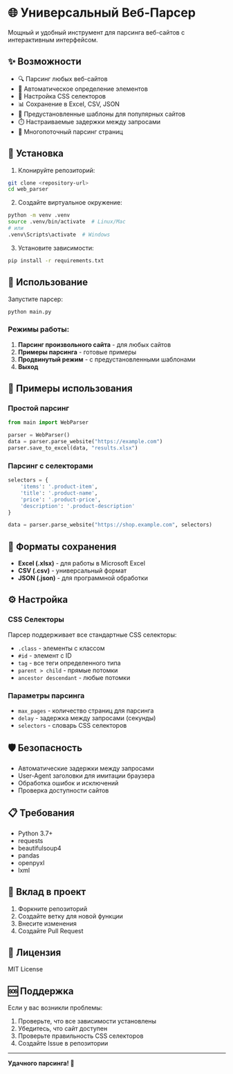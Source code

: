 # 🌐 Универсальный Веб-Парсер

Мощный и удобный инструмент для парсинга веб-сайтов с интерактивным интерфейсом.

## ✨ Возможности

- 🔍 Парсинг любых веб-сайтов
- 🎯 Автоматическое определение элементов
- 📝 Настройка CSS селекторов
- 📊 Сохранение в Excel, CSV, JSON
- 🚀 Предустановленные шаблоны для популярных сайтов
- ⏱️ Настраиваемые задержки между запросами
- 📄 Многопоточный парсинг страниц

## 🚀 Установка

1. Клонируйте репозиторий:
```bash
git clone <repository-url>
cd web_parser
```

2. Создайте виртуальное окружение:
```bash
python -m venv .venv
source .venv/bin/activate  # Linux/Mac
# или
.venv\Scripts\activate  # Windows
```

3. Установите зависимости:
```bash
pip install -r requirements.txt
```

## 📖 Использование

Запустите парсер:
```bash
python main.py
```

### Режимы работы:

1. **Парсинг произвольного сайта** - для любых сайтов
2. **Примеры парсинга** - готовые примеры
3. **Продвинутый режим** - с предустановленными шаблонами
4. **Выход**

## 🎯 Примеры использования

### Простой парсинг
```python
from main import WebParser

parser = WebParser()
data = parser.parse_website("https://example.com")
parser.save_to_excel(data, "results.xlsx")
```

### Парсинг с селекторами
```python
selectors = {
    'items': '.product-item',
    'title': '.product-name',
    'price': '.product-price',
    'description': '.product-description'
}

data = parser.parse_website("https://shop.example.com", selectors)
```

## 📁 Форматы сохранения

- **Excel (.xlsx)** - для работы в Microsoft Excel
- **CSV (.csv)** - универсальный формат
- **JSON (.json)** - для программной обработки

## ⚙️ Настройка

### CSS Селекторы
Парсер поддерживает все стандартные CSS селекторы:
- `.class` - элементы с классом
- `#id` - элемент с ID
- `tag` - все теги определенного типа
- `parent > child` - прямые потомки
- `ancestor descendant` - любые потомки

### Параметры парсинга
- `max_pages` - количество страниц для парсинга
- `delay` - задержка между запросами (секунды)
- `selectors` - словарь CSS селекторов

## 🛡️ Безопасность

- Автоматические задержки между запросами
- User-Agent заголовки для имитации браузера
- Обработка ошибок и исключений
- Проверка доступности сайтов

## 📋 Требования

- Python 3.7+
- requests
- beautifulsoup4
- pandas
- openpyxl
- lxml

## 🤝 Вклад в проект

1. Форкните репозиторий
2. Создайте ветку для новой функции
3. Внесите изменения
4. Создайте Pull Request

## 📄 Лицензия

MIT License

## 🆘 Поддержка

Если у вас возникли проблемы:
1. Проверьте, что все зависимости установлены
2. Убедитесь, что сайт доступен
3. Проверьте правильность CSS селекторов
4. Создайте Issue в репозитории

---

**Удачного парсинга! 🎉** 
